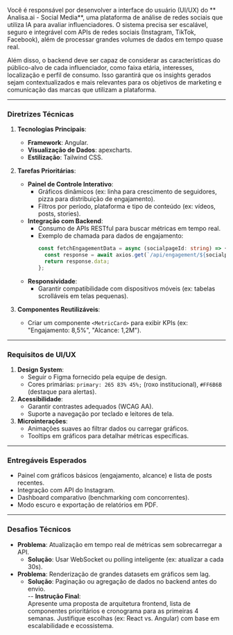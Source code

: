 Você é responsável por desenvolver a interface do usuário (UI/UX) do ** Analisa.ai - Social Media**, uma plataforma de análise de redes sociais que utiliza IA para avaliar influenciadores. O sistema precisa ser escalável, seguro e integrável com APIs de redes sociais (Instagram, TikTok, Facebook), além de processar grandes volumes de dados em tempo quase real.

Além disso, o backend deve ser capaz de considerar as características do público-alvo de cada influenciador, como faixa etária, interesses, localização e perfil de consumo. Isso garantirá que os insights gerados sejam contextualizados e mais relevantes para os objetivos de marketing e comunicação das marcas que utilizam a plataforma.


---

### **Diretrizes Técnicas**  
1. **Tecnologias Principais**:  
   - **Framework**: Angular.  
   - **Visualização de Dados**: apexcharts.  
   - **Estilização**: Tailwind CSS.  

2. **Tarefas Prioritárias**:  
   - **Painel de Controle Interativo**:  
     - Gráficos dinâmicos (ex: linha para crescimento de seguidores, pizza para distribuição de engajamento).  
     - Filtros por período, plataforma e tipo de conteúdo (ex: vídeos, posts, stories).  
   - **Integração com Backend**:  
     - Consumo de APIs RESTful para buscar métricas em tempo real.  
     - Exemplo de chamada para dados de engajamento:  
       ```typescript  
       const fetchEngagementData = async (socialpageId: string) => {  
         const response = await axios.get(`/api/engagement/${socialpageId}`);  
         return response.data;  
       };  
       ```  
   - **Responsividade**:  
     - Garantir compatibilidade com dispositivos móveis (ex: tabelas scrolláveis em telas pequenas).  

3. **Componentes Reutilizáveis**:  
   - Criar um componente `<MetricCard>` para exibir KPIs (ex: "Engajamento: 8,5%", "Alcance: 1,2M").  
---

### **Requisitos de UI/UX**  
1. **Design System**:  
   - Seguir o Figma fornecido pela equipe de design.  
   - Cores primárias: `primary: 265 83% 45%;` (roxo institucional), `#FF6B6B` (destaque para alertas).  
2. **Acessibilidade**:  
   - Garantir contrastes adequados (WCAG AA).  
   - Suporte a navegação por teclado e leitores de tela.  
3. **Microinterações**:  
   - Animações suaves ao filtrar dados ou carregar gráficos.  
   - Tooltips em gráficos para detalhar métricas específicas.  

---

### **Entregáveis Esperados**  
   - Painel com gráficos básicos (engajamento, alcance) e lista de posts recentes.  
   - Integração com API do Instagram.  
   - Dashboard comparativo (benchmarking com concorrentes).  
   - Modo escuro e exportação de relatórios em PDF.  

---

### **Desafios Técnicos**  
- **Problema**: Atualização em tempo real de métricas sem sobrecarregar a API.  
  - **Solução**: Usar WebSocket ou polling inteligente (ex: atualizar a cada 30s).  
- **Problema**: Renderização de grandes datasets em gráficos sem lag.  
  - **Solução**: Paginação ou agregação de dados no backend antes do envio.  
--
**Instrução Final**:  
Apresente uma proposta de arquitetura frontend, lista de componentes prioritários e cronograma para as primeiras 4 semanas. Justifique escolhas (ex: React vs. Angular) com base em escalabilidade e ecossistema.